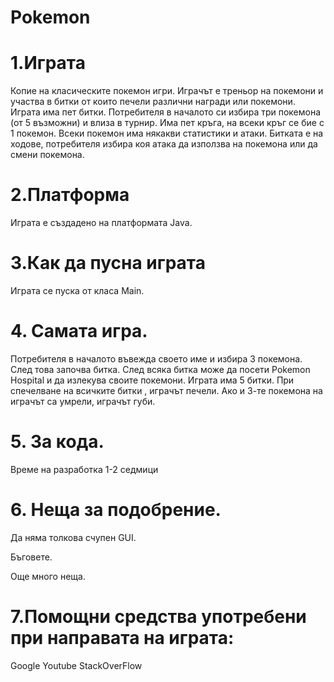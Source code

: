 # Pokemon

# 1.Играта

Копие на класическите покемон игри.
Играчът е треньор на покемони и участва в битки от които печели различни награди или покемони. 
Играта има пет битки. Потребителя в началото си избира три покемона (от 5 възможни) и влиза в турнир. 
Има пет кръга, на всеки кръг се бие с 1 покемон. Всеки покемон има някакви статистики и атаки. 
Битката е на ходове, потребителя избира коя атака да използва на покемона или да смени покемона.

# 2.Платформа

Играта е създадено на платформата Java.

# 3.Как да пусна играта

Играта се пуска от класа Main.

# 4. Самата игра.
Потребителя в началото въвежда своето име и избира 3 покемона.
След това започва битка.
След всяка битка може да посети Pokemon Hospital и да излекува своите покемони.
Играта има 5 битки.
При спечелване на всичките битки , играчът печели.
Ако и 3-те покемона на играчът са умрели, играчът губи.

# 5. За кода.
Време на разработка 1-2 седмици

# 6. Неща за подобрение.
Да няма толкова счупен GUI.

Бъговете.

Още много неща.
# 7.Помощни средства употребени при направата на играта:
Google
Youtube
StackOverFlow
